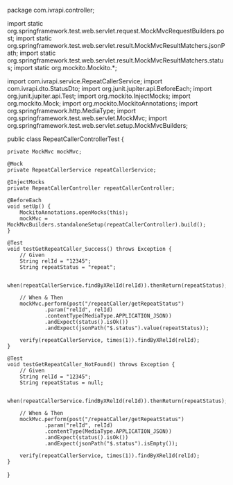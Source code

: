 package com.ivrapi.controller;

import static org.springframework.test.web.servlet.request.MockMvcRequestBuilders.post;
import static org.springframework.test.web.servlet.result.MockMvcResultMatchers.jsonPath;
import static org.springframework.test.web.servlet.result.MockMvcResultMatchers.status;
import static org.mockito.Mockito.*;

import com.ivrapi.service.RepeatCallerService;
import com.ivrapi.dto.StatusDto;
import org.junit.jupiter.api.BeforeEach;
import org.junit.jupiter.api.Test;
import org.mockito.InjectMocks;
import org.mockito.Mock;
import org.mockito.MockitoAnnotations;
import org.springframework.http.MediaType;
import org.springframework.test.web.servlet.MockMvc;
import org.springframework.test.web.servlet.setup.MockMvcBuilders;

public class RepeatCallerControllerTest {

    private MockMvc mockMvc;

    @Mock
    private RepeatCallerService repeatCallerService;

    @InjectMocks
    private RepeatCallerController repeatCallerController;

    @BeforeEach
    void setUp() {
        MockitoAnnotations.openMocks(this);
        mockMvc = MockMvcBuilders.standaloneSetup(repeatCallerController).build();
    }

    @Test
    void testGetRepeatCaller_Success() throws Exception {
        // Given
        String relId = "12345";
        String repeatStatus = "repeat";

        when(repeatCallerService.findByXRelId(relId)).thenReturn(repeatStatus);

        // When & Then
        mockMvc.perform(post("/repeatCaller/getRepeatStatus")
                .param("relId", relId)
                .contentType(MediaType.APPLICATION_JSON))
                .andExpect(status().isOk())
                .andExpect(jsonPath("$.status").value(repeatStatus));

        verify(repeatCallerService, times(1)).findByXRelId(relId);
    }

    @Test
    void testGetRepeatCaller_NotFound() throws Exception {
        // Given
        String relId = "12345";
        String repeatStatus = null;

        when(repeatCallerService.findByXRelId(relId)).thenReturn(repeatStatus);

        // When & Then
        mockMvc.perform(post("/repeatCaller/getRepeatStatus")
                .param("relId", relId)
                .contentType(MediaType.APPLICATION_JSON))
                .andExpect(status().isOk())
                .andExpect(jsonPath("$.status").isEmpty());

        verify(repeatCallerService, times(1)).findByXRelId(relId);
    }
}

